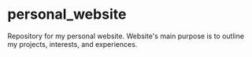 # personal_website
Repository for my personal website. Website's main purpose is to outline my projects, interests, and experiences. 
